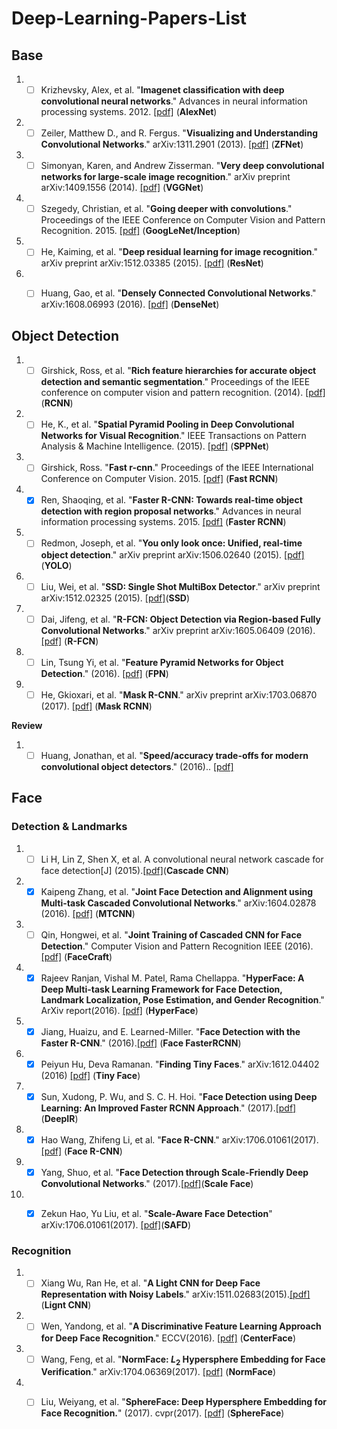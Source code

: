 # Deep-Learning-Papers-List

## Base
1. - [ ] Krizhevsky, Alex, et al. "**Imagenet classification with deep convolutional neural networks**." Advances in neural information processing systems. 2012. [[pdf]](http://papers.nips.cc/paper/4824-imagenet-classification-with-deep-convolutional-neural-networks) (**AlexNet**) 

1. - [ ] Zeiler, Matthew D., and R. Fergus. "**Visualizing and Understanding Convolutional Networks**." 	arXiv:1311.2901 (2013). [[pdf]](https://arxiv.org/abs/1311.2901) (**ZFNet**) 

1. - [ ] Simonyan, Karen, and Andrew Zisserman. "**Very deep convolutional networks for large-scale image recognition**." arXiv preprint arXiv:1409.1556 (2014). [[pdf]](https://arxiv.org/pdf/1409.1556) (**VGGNet**)

1. - [ ] Szegedy, Christian, et al. "**Going deeper with convolutions**." Proceedings of the IEEE Conference on Computer Vision and Pattern Recognition. 2015. [[pdf]](http://www.cvfoundation.org/openaccess/content_cvpr_2015/papers/Szegedy_Going_Deeper_With_2015_CVPR_paper) (**GoogLeNet/Inception**) 

1. - [ ] He, Kaiming, et al. "**Deep residual learning for image recognition**." arXiv preprint arXiv:1512.03385 (2015). [[pdf]](https://arxiv.org/pdf/1512.03385) (**ResNet**)

1. - [ ] Huang, Gao, et al. "**Densely Connected Convolutional Networks**." 	arXiv:1608.06993 (2016). [[pdf]](https://arxiv.org/pdf/1608.06993) (**DenseNet**)


## Object Detection
1. - [ ] Girshick, Ross, et al. "**Rich feature hierarchies for accurate object detection and semantic segmentation**." Proceedings of the IEEE conference on computer vision and pattern recognition. (2014). [[pdf]](http://www.cv-foundation.org/openaccess/content_cvpr_2014/papers/Girshick_Rich_Feature_Hierarchies_2014_CVPR_paper) (**RCNN**) 

1. - [ ] He, K., et al. "**Spatial Pyramid Pooling in Deep Convolutional Networks for Visual Recognition**." IEEE Transactions on Pattern Analysis & Machine Intelligence. (2015). [[pdf]](https://arxiv.org/abs/1406.4729) (**SPPNet**) 

1. - [ ] Girshick, Ross. "**Fast r-cnn**." Proceedings of the IEEE International Conference on Computer Vision. 2015. [[pdf]](https://pdfs.semanticscholar.org/8f67/64a59f0d17081f2a2a9d06f4ed1cdea1a0ad) (**Fast RCNN**) 

1. - [x] Ren, Shaoqing, et al. "**Faster R-CNN: Towards real-time object detection with region proposal networks**." Advances in neural information processing systems. 2015. [[pdf]](https://arxiv.org/pdf/1506.01497.pdf) (**Faster RCNN**)

1. - [ ] Redmon, Joseph, et al. "**You only look once: Unified, real-time object detection**." arXiv preprint arXiv:1506.02640 (2015). [[pdf]](http://homes.cs.washington.edu/~ali/papers/YOLO) (**YOLO**)

1. - [ ] Liu, Wei, et al. "**SSD: Single Shot MultiBox Detector**." arXiv preprint arXiv:1512.02325 (2015). [[pdf]](http://arxiv.org/pdf/1512.02325)(**SSD**)

1. - [ ] Dai, Jifeng, et al. "**R-FCN: Object Detection via Region-based Fully Convolutional Networks**." arXiv preprint arXiv:1605.06409 (2016). [[pdf]](https://arxiv.org/abs/1605.06409) (**R-FCN**)

1. - [ ] Lin, Tsung Yi, et al. "**Feature Pyramid Networks for Object Detection**." (2016). [[pdf]](https://arxiv.org/abs/1612.03144) (**FPN**)

1. - [ ] He, Gkioxari, et al. "**Mask R-CNN**." arXiv preprint arXiv:1703.06870 (2017). [[pdf]](https://arxiv.org/abs/1703.06870) (**Mask RCNN**)

**Review**

1. - [ ] Huang, Jonathan, et al. "**Speed/accuracy trade-offs for modern convolutional object detectors**." (2016).. [[pdf]](https://arxiv.org/abs/1611.10012) 

## Face 
### Detection & Landmarks
1. - [ ] Li H, Lin Z, Shen X, et al. A convolutional neural network cascade for face detection[J] (2015).[[pdf]](https://arxiv.org/abs/1508.01292)(**Cascade CNN**)

1. - [x] Kaipeng Zhang, et al. "**Joint Face Detection and Alignment using Multi-task Cascaded Convolutional Networks**." 	arXiv:1604.02878 (2016). [[pdf]](https://arxiv.org/ftp/arxiv/papers/1604/1604.02878) (**MTCNN**)

1. - [ ] Qin, Hongwei, et al. "**Joint Training of Cascaded CNN for Face Detection**." Computer Vision and Pattern Recognition IEEE (2016). [[pdf]](https://arxiv.org/ftp/arxiv/papers/1604/1604.02878) (**FaceCraft**)

1. - [x] Rajeev Ranjan, Vishal M. Patel, Rama Chellappa. "**HyperFace: A Deep Multi-task Learning Framework for Face Detection, Landmark Localization, Pose Estimation, and Gender Recognition**." ArXiv report(2016). [[pdf]](https://arxiv.org/abs/1603.01249) (**HyperFace**) 

1. - [x] Jiang, Huaizu, and E. Learned-Miller. "**Face Detection with the Faster R-CNN**." (2016).[[pdf]](https://arxiv.org/abs/1606.03473) (**Face FasterRCNN**)

1. - [x] Peiyun Hu, Deva Ramanan. "**Finding Tiny Faces**." arXiv:1612.04402 (2016) [[pdf]](https://arxiv.org/pdf/1612.04402) (**Tiny Face**)

1. - [x] Sun, Xudong, P. Wu, and S. C. H. Hoi. "**Face Detection using Deep Learning: An Improved Faster RCNN Approach**." (2017).[[pdf]](https://arxiv.org/abs/1701.08289) (**DeepIR**)

1. - [x] Hao Wang, Zhifeng Li, et al. "**Face R-CNN**."	arXiv:1706.01061(2017). [[pdf]](https://arxiv.org/abs/1706.01061)
(**Face R-CNN**)

1. - [x] Yang, Shuo, et al. "**Face Detection through Scale-Friendly Deep Convolutional Networks**." (2017).[[pdf]](https://arxiv.org/abs/1706.02863)(**Scale Face**)

1. - [x] Zekun Hao, Yu Liu, et al. "**Scale-Aware Face Detection**" arXiv:1706.01061(2017). [[pdf]](https://arxiv.org/pdf/1706.09876)(**SAFD**)


### Recognition
1. - [ ] Xiang Wu, Ran He, et al. "**A Light CNN for Deep Face Representation with Noisy Labels**." arXiv:1511.02683(2015).[[pdf]](https://arxiv.org/abs/1511.02683v3) (**Lignt CNN**)

1. - [ ] Wen, Yandong, et al. "**A Discriminative Feature Learning Approach for Deep Face Recognition**." ECCV(2016). [[pdf]](http://www.eccv2016.org/files/posters/P-3B-20.pdf) (**CenterFace**)

1. - [ ] Wang, Feng, et al. "**NormFace: $L_2$ Hypersphere Embedding for Face Verification**." arXiv:1704.06369(2017). [[pdf]](https://arxiv.org/abs/1704.06369) (**NormFace**)

1. - [ ] Liu, Weiyang, et al. "**SphereFace: Deep Hypersphere Embedding for Face Recognition.**" (2017). cvpr(2017). [[pdf]](https://arxiv.org/abs/1704.08063) (**SphereFace**)

